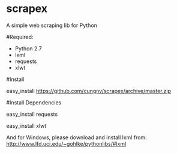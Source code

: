 scrapex
=======

A simple web scraping lib for Python

#Required:
* Python 2.7
* lxml
* requests
* xlwt

#Install

easy_install https://github.com/cungnv/scrapex/archive/master.zip

#Install Dependencies

easy_install requests

easy_install xlwt

And for Windows, please download and install lxml from:
http://www.lfd.uci.edu/~gohlke/pythonlibs/#lxml


